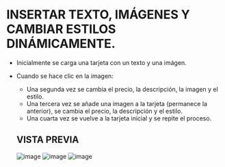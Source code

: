 # INSERTAR TEXTO, IMÁGENES Y CAMBIAR ESTILOS DINÁMICAMENTE.

- Inicialmente se carga una tarjeta con un texto y una imágen.
- Cuando se hace clic en la imagen:
  - Una segunda vez se cambia el precio, la descripción, la imagen y el estilo.
  - Una tercera vez se añade una imagen a la tarjeta (permanece la anterior), se cambia el precio, la descripción y el estilo.
  - Una cuarta vez se vuelve a la tarjeta inicial y se repite el proceso.
  
  ## VISTA PREVIA
  
  ![image](https://user-images.githubusercontent.com/66112531/184160232-32f8a8db-9dfd-4576-a2b3-1f432f09376c.png)
  ![image](https://user-images.githubusercontent.com/66112531/184160299-72b9b164-4d4b-46be-948a-796a1bfc729d.png)
  ![image](https://user-images.githubusercontent.com/66112531/184160361-6589354c-b077-46ac-9377-2829e582be92.png)

